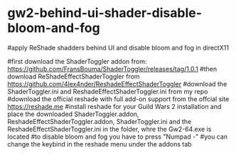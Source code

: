 # gw2-behind-ui-shader-disable-bloom-and-fog
#apply ReShade shadders behind UI and disable bloom and fog in directX11

#first download the ShaderToggler addon from: https://github.com/FransBouma/ShaderToggler/releases/tag/1.0.1
#then download ReShadeEffectShaderToggler from https://github.com/4lex4nder/ReshadeEffectShaderToggler
#download the ShaderToggler.ini and ReshadeEffectShaderToggler.ini from my repo
#download the official reshade with full add-on support from the offcial site https://reshade.me
#install reshade for your Guild Wars 2 installation and place the downloaded ShaderToggler.addon, ReshadeEffectShaderToggler.addon, ShaderToggler.ini and the ReshadeEffectShaderToggler.ini in the folder, whre the Gw2-64.exe is located
#to disable bloom and fog you have to press "Numpad -" 
#you can change the keybind in the reshade menu under the addons tab
